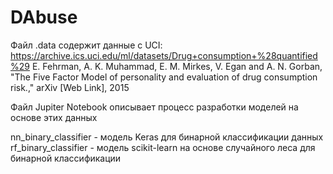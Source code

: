# DAbuse
Файл .data содержит данные с UCI: https://archive.ics.uci.edu/ml/datasets/Drug+consumption+%28quantified%29
E. Fehrman, A. K. Muhammad, E. M. Mirkes, V. Egan and A. N. Gorban, "The Five Factor Model of personality and evaluation of drug consumption risk.," arXiv [Web Link], 2015

Файл Jupiter Notebook описывает процесс разработки моделей на основе этих данных

nn_binary_classifier - модель Keras для бинарной классификации данных
rf_binary_classifier - модель scikit-learn на основе случайного леса для бинарной классификации
